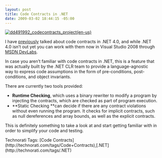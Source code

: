```yaml
---
layout: post
title: Code Contracts in .NET
date: 2009-03-02 18:44:15 -05:00
---
```


[![dd491992_codecontracts_project(en-us)](http://gwb.blob.core.windows.net/sdorman/WindowsLiveWriter/CodeContractsin.NET_10367/dd491992_codecontracts_project(en-us)_thumb.png "dd491992_codecontracts_project(en-us)")](http://gwb.blob.core.windows.net/sdorman/WindowsLiveWriter/CodeContractsin.NET_10367/dd491992_codecontracts_project(en-us)_2.png) 

I have [previously](http://geekswithblogs.net/sdorman/archive/2008/12/10/more-on-.net-4.0-code-contracts.aspx) talked about code contracts in .NET 4.0, and while .NET 4.0 isn’t out yet you can work with them now in Visual Studio 2008 through [MSDN DevLabs](http://msdn.microsoft.com/en-us/devlabs/dd491992.aspx).

In case you aren’t familiar with code contracts in .NET, this is a feature that was actually built by the .NET CLR team to provide a language-agnostic way to express code assumptions in the form of pre-conditions, post-conditions, and object invariants.

There are currently two tools provided:

*   **Runtime Checking**, which uses a binary rewriter to modify a program by injecting the contracts, which are checked as part of program execution.
*   **Static Checking **can decide if there are any contract violations without even running the program. It checks for implicit contracts, such as null dereferences and array bounds, as well as the explicit contracts.   

This is definitely something to take a look at and start getting familiar with in order to simplify your code and testing.
  <div style="padding-bottom: 0px; margin: 0px; padding-left: 0px; padding-right: 0px; display: inline; float: none; padding-top: 0px" id="scid:0767317B-992E-4b12-91E0-4F059A8CECA8:3fb497fb-909c-4674-a27d-5ae1a6ce58c2" class="wlWriterEditableSmartContent">Technorati Tags: [Code Contracts](http://technorati.com/tags/Code+Contracts),[.NET](http://technorati.com/tags/.NET)</div>
